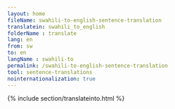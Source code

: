 ```yaml
---
layout: home
fileName: swahili-to-english-sentence-translation
translatein: swahili_to_english
folderName : translate
lang: en
from: sw
to: en
langName : swahili-to
permalink: /swahili-to-english-sentence-translation
tool: sentence-translations
nointernationalization: true
---
```

{% include section/translateinto.html %}

